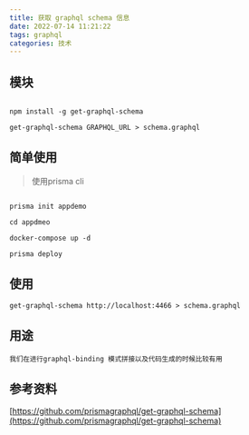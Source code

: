 ```yaml
---
title: 获取 graphql schema 信息
date: 2022-07-14 11:21:22
tags: graphql
categories: 技术
---
```

## 模块

```plain

npm install -g get-graphql-schema

get-graphql-schema GRAPHQL_URL > schema.graphql
```
## 简单使用

>使用prisma cli
```plain

prisma init appdemo

cd appdmeo

docker-compose up -d

prisma deploy
```
## 使用

```plain
get-graphql-schema http://localhost:4466 > schema.graphql
```
## 用途

```plain
我们在进行graphql-binding 模式拼接以及代码生成的时候比较有用
```
## 参考资料

[https://github.com/prismagraphql/get-graphql-schema](https://github.com/prismagraphql/get-graphql-schema) 

